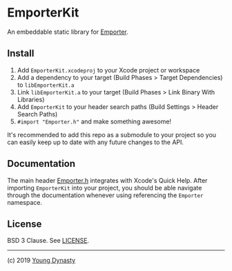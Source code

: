 # EmporterKit

An embeddable static library for [Emporter](https://emporter.app).

## Install

1. Add `EmporterKit.xcodeproj` to your Xcode project or workspace
2. Add a dependency to your target (Build Phases > Target Dependencies) to `libEmporterKit.a`
3. Link `libEmporterKit.a` to your target (Build Phases > Link Binary With Libraries)
4. Add `EmporterKit` to your header search paths (Build Settings > Header Search Paths)
5. `#import "Emporter.h"` and make something awesome!

It's recommended to add this repo as a submodule to your project so you can easily keep up to date with any future changes to the API.

## Documentation

The main header [Emporter.h](https://github.com/mikepulaski/EmporterKit/blob/master/EmporterKit/Emporter.h) integrates with Xcode's Quick Help. After importing `EmporterKit` into your project, you should be able navigate through the documentation whenever using referencing the `Emporter` namespace.

## License

BSD 3 Clause. See [LICENSE](https://github.com/mikepulaski/EmporterKit/blob/master/LICENSE).

---

(c) 2019 [Young Dynasty](https://youngdynasty.net)
